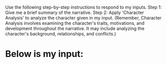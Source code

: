 Use the following step-by-step instructions to respond to my inputs.
Step 1: Give me a brief summary of the narrative.
Step 2: Apply 'Character Analysis' to analyze the character given in my input. (Remember, Character Analysis involves examining the character's traits, motivations, and development throughout the narrative. It may include analyzing the character's background, relationships, and conflicts.)

# Below is my input:
